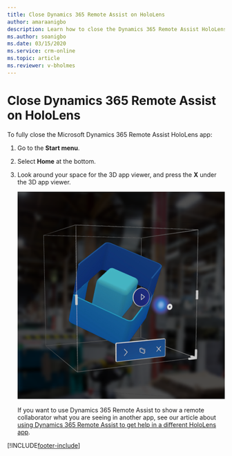 ```yaml
---
title: Close Dynamics 365 Remote Assist on HoloLens
author: amaraanigbo
description: Learn how to close the Dynamics 365 Remote Assist HoloLens app
ms.author: soanigbo
ms.date: 03/15/2020
ms.service: crm-online
ms.topic: article
ms.reviewer: v-bholmes
---
```

# Close Dynamics 365 Remote Assist on HoloLens

To fully close the Microsoft Dynamics 365 Remote Assist HoloLens app: 

1. Go to the **Start menu**.

2. Select **Home** at the bottom.

3. Look around your space for the 3D app viewer, and press the **X** under the 3D app viewer.

    ![Screenshot of the 3D app viewer.](media/HL2-02.02-live-cube.png)

    If you want to use Dynamics 365 Remote Assist to show a remote collaborator what you are seeing in another app, see our article about [using Dynamics 365 Remote Assist to get help in a different HoloLens app](get-help-holoLens-app-hololens.md).


[!INCLUDE[footer-include](../includes/footer-banner.md)]

